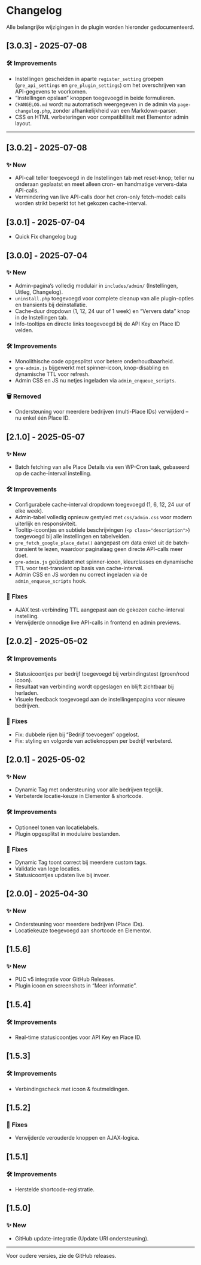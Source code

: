 # Changelog

Alle belangrijke wijzigingen in de plugin worden hieronder gedocumenteerd.

## [3.0.3] - 2025-07-08

### 🛠 Improvements
* Instellingen gescheiden in aparte `register_setting` groepen (`gre_api_settings` en `gre_plugin_settings`) om het overschrijven van API-gegevens te voorkomen.
* “Instellingen opslaan” knoppen toegevoegd in beide formulieren.
* `CHANGELOG.md` wordt nu automatisch weergegeven in de admin via `page-changelog.php`, zonder afhankelijkheid van een Markdown-parser.
* CSS en HTML verbeteringen voor compatibiliteit met Elementor admin layout.

---

## [3.0.2] - 2025-07-08

### ✨ New
* API-call teller toegevoegd in de Instellingen tab met reset-knop; teller nu onderaan geplaatst en meet alleen cron- en handmatige ververs-data API-calls.  
* Vermindering van live API-calls door het cron-only fetch-model: calls worden strikt beperkt tot het gekozen cache-interval.

## [3.0.1] - 2025-07-04
* Quick Fix changelog bug

## [3.0.0] - 2025-07-04

### ✨ New
* Admin-pagina’s volledig modulair in `includes/admin/` (Instellingen, Uitleg, Changelog).  
* `uninstall.php` toegevoegd voor complete cleanup van alle plugin-opties en transients bij deïnstallatie.  
* Cache-duur dropdown (1, 12, 24 uur of 1 week) en “Ververs data” knop in de Instellingen tab.  
* Info-tooltips en directe links toegevoegd bij de API Key en Place ID velden.

### 🛠 Improvements
* Monolithische code opgesplitst voor betere onderhoudbaarheid.  
* `gre-admin.js` bijgewerkt met spinner-icoon, knop-disabling en dynamische TTL voor refresh.  
* Admin CSS en JS nu netjes ingeladen via `admin_enqueue_scripts`.

### 🗑 Removed
* Ondersteuning voor meerdere bedrijven (multi-Place IDs) verwijderd – nu enkel één Place ID.

## [2.1.0] - 2025-05-07

### ✨ New
* Batch fetching van alle Place Details via een WP-Cron taak, gebaseerd op de cache-interval instelling.

### 🛠 Improvements
* Configurabele cache-interval dropdown toegevoegd (1, 6, 12, 24 uur of elke week).  
* Admin-tabel volledig opnieuw gestyled met `css/admin.css` voor modern uiterlijk en responsiviteit.  
* Tooltip-icoontjes en subtiele beschrijvingen (`<p class="description">`) toegevoegd bij alle instellingen en tabelvelden.  
* `gre_fetch_google_place_data()` aangepast om data enkel uit de batch-transient te lezen, waardoor paginalaag geen directe API-calls meer doet.  
* `gre-admin.js` geüpdatet met spinner-icoon, kleurclasses en dynamische TTL voor test-transient op basis van cache-interval.  
* Admin CSS en JS worden nu correct ingeladen via de `admin_enqueue_scripts` hook.

### 🐞 Fixes
* AJAX test-verbinding TTL aangepast aan de gekozen cache-interval instelling.  
* Verwijderde onnodige live API-calls in frontend en admin previews.

## [2.0.2] - 2025-05-02

### 🛠 Improvements
* Statusicoontjes per bedrijf toegevoegd bij verbindingstest (groen/rood icoon).  
* Resultaat van verbinding wordt opgeslagen en blijft zichtbaar bij herladen.  
* Visuele feedback toegevoegd aan de instellingenpagina voor nieuwe bedrijven.

### 🐞 Fixes
* Fix: dubbele rijen bij “Bedrijf toevoegen” opgelost.  
* Fix: styling en volgorde van actieknoppen per bedrijf verbeterd.

## [2.0.1] - 2025-05-02

### ✨ New
* Dynamic Tag met ondersteuning voor alle bedrijven tegelijk.  
* Verbeterde locatie-keuze in Elementor & shortcode.

### 🛠 Improvements
* Optioneel tonen van locatielabels.  
* Plugin opgesplitst in modulaire bestanden.

### 🐞 Fixes
* Dynamic Tag toont correct bij meerdere custom tags.  
* Validatie van lege locaties.  
* Statusicoontjes updaten live bij invoer.

## [2.0.0] - 2025-04-30

### ✨ New
* Ondersteuning voor meerdere bedrijven (Place IDs).  
* Locatiekeuze toegevoegd aan shortcode en Elementor.

## [1.5.6]

### ✨ New
* PUC v5 integratie voor GitHub Releases.  
* Plugin icoon en screenshots in “Meer informatie”.

## [1.5.4]

### 🛠 Improvements
* Real-time statusicoontjes voor API Key en Place ID.

## [1.5.3]

### 🛠 Improvements
* Verbindingscheck met icoon & foutmeldingen.

## [1.5.2]

### 🐞 Fixes
* Verwijderde verouderde knoppen en AJAX-logica.

## [1.5.1]

### 🛠 Improvements
* Herstelde shortcode-registratie.

## [1.5.0]

### ✨ New
* GitHub update-integratie (Update URI ondersteuning).

---

Voor oudere versies, zie de GitHub releases.
